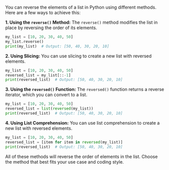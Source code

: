 You can reverse the elements of a list in Python using different methods. Here are a few ways to achieve this:

**1. Using the `reverse()` Method:**
The `reverse()` method modifies the list in place by reversing the order of its elements.

```python
my_list = [10, 20, 30, 40, 50]
my_list.reverse()
print(my_list)  # Output: [50, 40, 30, 20, 10]
```

**2. Using Slicing:**
You can use slicing to create a new list with reversed elements.

```python
my_list = [10, 20, 30, 40, 50]
reversed_list = my_list[::-1]
print(reversed_list)  # Output: [50, 40, 30, 20, 10]
```

**3. Using the `reversed()` Function:**
The `reversed()` function returns a reverse iterator, which you can convert to a list.

```python
my_list = [10, 20, 30, 40, 50]
reversed_list = list(reversed(my_list))
print(reversed_list)  # Output: [50, 40, 30, 20, 10]
```

**4. Using List Comprehension:**
You can use list comprehension to create a new list with reversed elements.

```python
my_list = [10, 20, 30, 40, 50]
reversed_list = [item for item in reversed(my_list)]
print(reversed_list)  # Output: [50, 40, 30, 20, 10]
```

All of these methods will reverse the order of elements in the list. Choose the method that best fits your use case and coding style.
